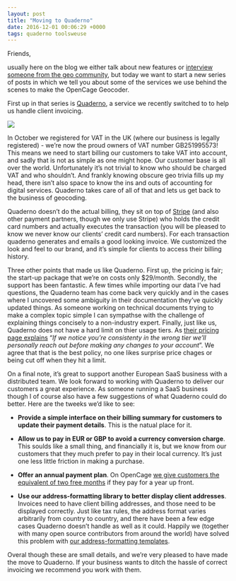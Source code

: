 ```yaml
--- 
layout: post
title: "Moving to Quaderno"
date: 2016-12-01 00:06:29 +0000
tags: quaderno toolsweuse
---
```

Friends,

usually here on the blog we either talk about new features or [interview someone from the geo community](http://blog.opencagedata.com/tagged/interview), but today we want to start a new series of posts in which we tell you about some of the services we use behind the scenes to make the OpenCage Geocoder.

First up in that series is [Quaderno](https://quaderno.io), a service we recently switched to to help us handle client invoicing.

![](/images/tumblr_inline_ohh9fdNtod1siukvl_540.png)

In October we registered for VAT in the UK (where our business is legally registered) - we’re now the proud owners of VAT number GB251995573! This means we need to start billing our customers to take VAT into account, and sadly that is not as simple as one might hope. Our customer base is all over the world. Unfortunately it’s not trivial to know who should be charged VAT and who shouldn’t. And frankly knowing obscure geo trivia fills up my head, there isn’t also space to know the ins and outs of accounting for digital services. Quaderno takes care of all of that and lets us get back to the business of geocoding.

Quaderno doesn’t do the actual billing, they sit on top of [Stripe](https://stripe.com) (and also other payment partners, though we only use Stripe) who holds the credit card numbers and actually executes the transaction (you will be pleased to know we never know our clients’ credit card numbers). For each transaction quaderno generates and emails a good looking invoice. We customized the look and feel to our brand, and it’s simple for clients to access their billing history.

Three other points that made us like Quaderno. First up, the pricing is fair; the start-up package that we’re on costs only $29/month. Secondly, the support has been fantastic. A few times while importing our data I’ve had questions, the Quaderno team has come back very quickly and in the cases where I uncovered some ambiguity in their documentation they’ve quickly updated things. As someone working on technical documents trying to make a complex topic simple I can sympathse with the challenge of explaining things concisely to a non-industry expert. Finally, just like us, Quaderno does not have a hard limit on thier usage tiers. As [their pricing page explains](https://quaderno.io/pricing/) “_If we notice you’re consistenty in the wrong tier we’ll personally reach out before making any changes to your account_”. We agree that that is the best policy, no one likes surprise price chages or being cut off when they hit a limit.

On a final note, it’s great to support another European SaaS business with a distributed team. We look forward to working with Quaderno to deliver our customers a great experience. As someone running a SaaS business though I of course also have a few suggestions of what Quaderno could do better. Here are the tweeks we’d like to see:

*   **Provide a simple interface on their billing summary for customers to update their payment details**. This is the natual place for it.

*   **Allow us to pay in EUR or GBP to avoid a currency conversion charge**. This soulds like a small thing, and financially it is, but we know from our customers that they much prefer to pay in their local currency. It’s just one less little friction in making a purchase.

*   **Offer an annual payment plan**. On OpenCage [we give customers the equivalent of two free months](https://geocoder.opencagedata.com/pricing) if they pay for a year up front.

*   **Use our address-formatting library to better display client addresses**. Invoices need to have client billing addresses, and those need to be displayed correctly. Just like tax rules, the address format varies arbitrarily from country to country, and there have been a few edge cases Quaderno doesn’t handle as well as it could. Happily we (together with many open source contributors from around the world) have solved this problem with [our address-formatting templates](https://github.com/OpenCageData/address-formatting).

Overal though these are small details, and we’re very pleased to have made the move to Quaderno. If your business wants to ditch the hassle of correct invoicing we recommend you work with them.